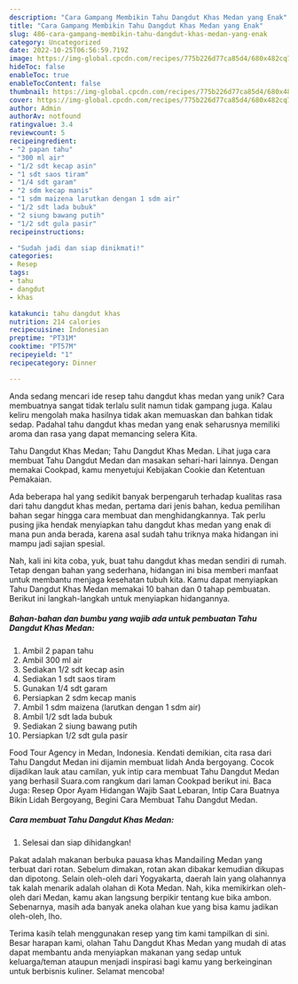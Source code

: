 ```yaml
---
description: "Cara Gampang Membikin Tahu Dangdut Khas Medan yang Enak"
title: "Cara Gampang Membikin Tahu Dangdut Khas Medan yang Enak"
slug: 486-cara-gampang-membikin-tahu-dangdut-khas-medan-yang-enak
category: Uncategorized
date: 2022-10-25T06:56:59.719Z
image: https://img-global.cpcdn.com/recipes/775b226d77ca85d4/680x482cq70/tahu-dangdut-khas-medan-foto-resep-utama.jpg
hideToc: false
enableToc: true
enableTocContent: false
thumbnail: https://img-global.cpcdn.com/recipes/775b226d77ca85d4/680x482cq70/tahu-dangdut-khas-medan-foto-resep-utama.jpg
cover: https://img-global.cpcdn.com/recipes/775b226d77ca85d4/680x482cq70/tahu-dangdut-khas-medan-foto-resep-utama.jpg
author: Admin
authorAv: notfound
ratingvalue: 3.4
reviewcount: 5
recipeingredient:
- "2 papan tahu"
- "300 ml air"
- "1/2 sdt kecap asin"
- "1 sdt saos tiram"
- "1/4 sdt garam"
- "2 sdm kecap manis"
- "1 sdm maizena larutkan dengan 1 sdm air"
- "1/2 sdt lada bubuk"
- "2 siung bawang putih"
- "1/2 sdt gula pasir"
recipeinstructions:

- "Sudah jadi dan siap dinikmati!"
categories:
- Resep
tags:
- tahu
- dangdut
- khas

katakunci: tahu dangdut khas 
nutrition: 214 calories
recipecuisine: Indonesian
preptime: "PT31M"
cooktime: "PT57M"
recipeyield: "1"
recipecategory: Dinner

---
```





Anda sedang mencari ide resep tahu dangdut khas medan yang unik? Cara membuatnya sangat tidak terlalu sulit namun tidak gampang juga. Kalau keliru mengolah maka hasilnya tidak akan memuaskan dan bahkan tidak sedap. Padahal tahu dangdut khas medan yang enak seharusnya memiliki aroma dan rasa yang dapat memancing selera Kita.





Tahu Dangdut Khas Medan; Tahu Dangdut Khas Medan. Lihat juga cara membuat Tahu Dangdut Medan dan masakan sehari-hari lainnya. Dengan memakai Cookpad, kamu menyetujui Kebijakan Cookie dan Ketentuan Pemakaian.

Ada beberapa hal yang sedikit banyak berpengaruh terhadap kualitas rasa dari tahu dangdut khas medan, pertama dari jenis bahan, kedua pemilihan bahan segar hingga cara membuat dan menghidangkannya. Tak perlu pusing jika hendak menyiapkan tahu dangdut khas medan yang enak di mana pun anda berada, karena asal sudah tahu triknya maka hidangan ini mampu jadi sajian spesial.






Nah, kali ini kita coba, yuk, buat tahu dangdut khas medan sendiri di rumah. Tetap dengan bahan yang sederhana, hidangan ini bisa memberi manfaat untuk membantu menjaga kesehatan tubuh kita. Kamu dapat menyiapkan Tahu Dangdut Khas Medan memakai 10 bahan dan 0 tahap pembuatan. Berikut ini langkah-langkah untuk menyiapkan hidangannya.

<!--inarticleads1-->

##### Bahan-bahan dan bumbu yang wajib ada untuk pembuatan Tahu Dangdut Khas Medan:

1. Ambil 2 papan tahu
1. Ambil 300 ml air
1. Sediakan 1/2 sdt kecap asin
1. Sediakan 1 sdt saos tiram
1. Gunakan 1/4 sdt garam
1. Persiapkan 2 sdm kecap manis
1. Ambil 1 sdm maizena (larutkan dengan 1 sdm air)
1. Ambil 1/2 sdt lada bubuk
1. Sediakan 2 siung bawang putih
1. Persiapkan 1/2 sdt gula pasir


Food Tour Agency in Medan, Indonesia. Kendati demikian, cita rasa dari Tahu Dangdut Medan ini dijamin membuat lidah Anda bergoyang. Cocok dijadikan lauk atau camilan, yuk intip cara membuat Tahu Dangdut Medan yang berhasil Suara.com rangkum dari laman Cookpad berikut ini. Baca Juga: Resep Opor Ayam Hidangan Wajib Saat Lebaran, Intip Cara Buatnya Bikin Lidah Bergoyang, Begini Cara Membuat Tahu Dangdut Medan. 

<!--inarticleads2-->

##### Cara membuat Tahu Dangdut Khas Medan:


1. Selesai dan siap dihidangkan!

Pakat adalah makanan berbuka pauasa khas Mandailing Medan yang terbuat dari rotan. Sebelum dimakan, rotan akan dibakar kemudian dikupas dan dipotong. Selain oleh-oleh dari Yogyakarta, daerah lain yang olahannya tak kalah menarik adalah olahan di Kota Medan. Nah, kika memikirkan oleh-oleh dari Medan, kamu akan langsung berpikir tentang kue bika ambon. Sebenarnya, masih ada banyak aneka olahan kue yang bisa kamu jadikan oleh-oleh, lho. 

Terima kasih telah menggunakan resep yang tim kami tampilkan di sini. Besar harapan kami, olahan Tahu Dangdut Khas Medan yang mudah di atas dapat membantu anda menyiapkan makanan yang sedap untuk keluarga/teman ataupun menjadi inspirasi bagi kamu yang berkeinginan untuk berbisnis kuliner. Selamat mencoba!

